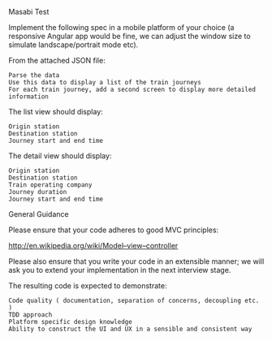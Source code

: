 Masabi Test



Implement the following spec in a mobile platform of your choice (a responsive Angular app would be fine, we can adjust the window size to simulate landscape/portrait mode etc). 

From the attached JSON file:

    Parse the data
    Use this data to display a list of the train journeys
    For each train journey, add a second screen to display more detailed information

The list view should display:

    Origin station
    Destination station
    Journey start and end time

The detail view should display:

    Origin station
    Destination station
    Train operating company
    Journey duration
    Journey start and end time

General Guidance

Please ensure that your code adheres to good MVC principles:

http://en.wikipedia.org/wiki/Model–view–controller

Please also ensure that you write your code in an extensible manner; we will ask you to extend your implementation in the next interview stage.

The resulting code is expected to demonstrate:

    Code quality ( documentation, separation of concerns, decoupling etc. )
    TDD approach
    Platform specific design knowledge
    Ability to construct the UI and UX in a sensible and consistent way